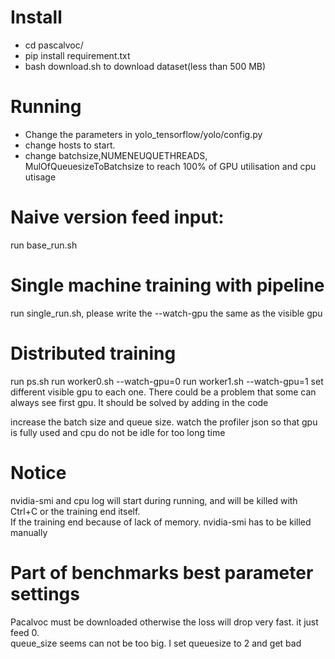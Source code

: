 # Install
- cd pascalvoc/  
- pip install requirement.txt  
- bash download.sh  to download dataset(less than 500 MB)

# Running  
- Change the parameters in yolo_tensorflow/yolo/config.py  
- change hosts to start.
- change batchsize,NUMENEUQUETHREADS, MulOfQueuesizeToBatchsize to reach 100% of GPU utilisation and cpu utisage

# Naive version feed input:  
run base_run.sh

# Single machine training with pipeline  
run single_run.sh, please write the --watch-gpu the same as the visible gpu


# Distributed training  
run ps.sh
run worker0.sh --watch-gpu=0
run worker1.sh  --watch-gpu=1
set different visible gpu to each one. There could be a problem that some can always see first gpu.
It should be solved by adding in the code

increase the batch size and queue size. watch the profiler json so that gpu is fully used and cpu do not be idle for too long time

# Notice
nvidia-smi and cpu log will start during running, and will be killed with Ctrl+C or the training end itself.  
If the training end because of lack of memory. nvidia-smi has to be killed manually

# Part of benchmarks best parameter settings
Pacalvoc must be downloaded otherwise the loss will drop very fast. it just feed 0.  
queue_size seems can not be too big. I set queuesize to 2 and get bad

